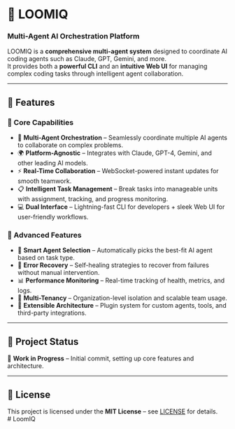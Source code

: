 # 🌌 LOOMIQ  

### Multi-Agent AI Orchestration Platform  

LOOMIQ is a **comprehensive multi-agent system** designed to coordinate AI coding agents such as Claude, GPT, Gemini, and more.  
It provides both a **powerful CLI** and an **intuitive Web UI** for managing complex coding tasks through intelligent agent collaboration.  

---

## 🚀 Features  

### 🌟 Core Capabilities  
- 🤖 **Multi-Agent Orchestration** – Seamlessly coordinate multiple AI agents to collaborate on complex problems.  
- 🌍 **Platform-Agnostic** – Integrates with Claude, GPT-4, Gemini, and other leading AI models.  
- ⚡ **Real-Time Collaboration** – WebSocket-powered instant updates for smooth teamwork.  
- 📋 **Intelligent Task Management** – Break tasks into manageable units with assignment, tracking, and progress monitoring.  
- 💻 **Dual Interface** – Lightning-fast CLI for developers + sleek Web UI for user-friendly workflows.  

### 🚀 Advanced Features  
- 🧠 **Smart Agent Selection** – Automatically picks the best-fit AI agent based on task type.  
- 🔄 **Error Recovery** – Self-healing strategies to recover from failures without manual intervention.  
- 📊 **Performance Monitoring** – Real-time tracking of health, metrics, and logs.  
- 🏢 **Multi-Tenancy** – Organization-level isolation and scalable team usage.  
- 🔌 **Extensible Architecture** – Plugin system for custom agents, tools, and third-party integrations.  

---

## 📂 Project Status  
🚧 **Work in Progress** – Initial commit, setting up core features and architecture.  

---

## 📜 License  
This project is licensed under the **MIT License** – see [LICENSE](LICENSE) for details.  
#   L o o m I Q  
 